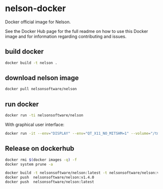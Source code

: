 # nelson-docker

Docker official image for Nelson.

See the Docker Hub page for the full readme on how to use this Docker image and for information regarding contributing and issues.

## build docker

```bash
docker build -t nelson .
```

## download nelson image

```bash
docker pull nelsonsoftware/nelson
```

## run docker

```bash
docker run -ti nelsonsoftware/nelson
```

With graphical user interface:

```bash
docker run -it --env="DISPLAY" --env="QT_X11_NO_MITSHM=1" --volume="/tmp/.X11-unix:/tmp/.X11-unix:rw" --entrypoint /nelson/bin/linux/nelson-gui nelsonsoftware/nelson
```

## Release on dockerhub

```bash
docker rmi $(docker images -q) -f
docker system prune -a

docker build -t nelsonsoftware/nelson:latest -t nelsonsoftware/nelson:v1.4.0 .
docker push  nelsonsoftware/nelson:v1.4.0
docker push  nelsonsoftware/nelson:latest

```
